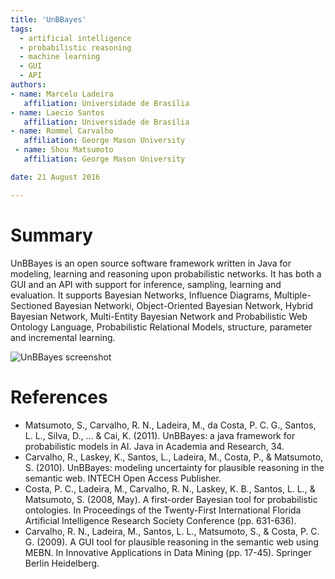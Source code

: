 ```yaml
---
title: 'UnBBayes'
tags:
  - artificial intelligence
  - probabilistic reasoning
  - machine learning
  - GUI
  - API
authors:
- name: Marcelo Ladeira
   affiliation: Universidade de Brasília
- name: Laecio Santos
   affiliation: Universidade de Brasília
- name: Rommel Carvalho
   affiliation: George Mason University
 - name: Shou Matsumoto
   affiliation: George Mason University

date: 21 August 2016

---
```


# Summary

UnBBayes is an open source software framework written in Java for modeling, learning and reasoning upon probabilistic networks. It has both a GUI and an API with support for inference, sampling, learning and evaluation. It supports Bayesian Networks, Influence Diagrams, Multiple-Sectioned Bayesian Networki, Object-Oriented Bayesian Network, Hybrid Bayesian Network, Multi-Entity Bayesian Network and Probabilistic Web Ontology Language, Probabilistic Relational Models, structure, parameter and incremental learning.


![UnBBayes screenshot](https://a.fsdn.com/con/app/proj/unbbayes/screenshots/231404.jpg)

# References

- Matsumoto, S., Carvalho, R. N., Ladeira, M., da Costa, P. C. G., Santos, L. L., Silva, D., ... & Cai, K. (2011). UnBBayes: a java framework for probabilistic models in AI. Java in Academia and Research, 34.
- Carvalho, R., Laskey, K., Santos, L., Ladeira, M., Costa, P., & Matsumoto, S. (2010). UnBBayes: modeling uncertainty for plausible reasoning in the semantic web. INTECH Open Access Publisher.
- Costa, P. C., Ladeira, M., Carvalho, R. N., Laskey, K. B., Santos, L. L., & Matsumoto, S. (2008, May). A first-order Bayesian tool for probabilistic ontologies. In Proceedings of the Twenty-First International Florida Artificial Intelligence Research Society Conference (pp. 631-636).
- Carvalho, R. N., Ladeira, M., Santos, L. L., Matsumoto, S., & Costa, P. C. G. (2009). A GUI tool for plausible reasoning in the semantic web using MEBN. In Innovative Applications in Data Mining (pp. 17-45). Springer Berlin Heidelberg.


